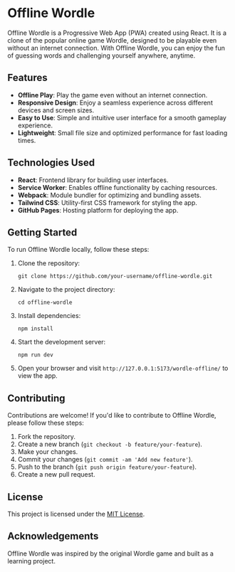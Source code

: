 # Offline Wordle

Offline Wordle is a Progressive Web App (PWA) created using React. It is a clone of the popular online game Wordle, designed to be playable even without an internet connection. With Offline Wordle, you can enjoy the fun of guessing words and challenging yourself anywhere, anytime.

## Features

- **Offline Play**: Play the game even without an internet connection.
- **Responsive Design**: Enjoy a seamless experience across different devices and screen sizes.
- **Easy to Use**: Simple and intuitive user interface for a smooth gameplay experience.
- **Lightweight**: Small file size and optimized performance for fast loading times.

## Technologies Used

- **React**: Frontend library for building user interfaces.
- **Service Worker**: Enables offline functionality by caching resources.
- **Webpack**: Module bundler for optimizing and bundling assets.
- **Tailwind CSS**: Utility-first CSS framework for styling the app.
- **GitHub Pages**: Hosting platform for deploying the app.

## Getting Started

To run Offline Wordle locally, follow these steps:

1. Clone the repository:

   ```
   git clone https://github.com/your-username/offline-wordle.git
   ```

2. Navigate to the project directory:

   ```
   cd offline-wordle
   ```

3. Install dependencies:

   ```
   npm install
   ```

4. Start the development server:

   ```
   npm run dev
   ```

5. Open your browser and visit `http://127.0.0.1:5173/wordle-offline/` to view the app.

## Contributing

Contributions are welcome! If you'd like to contribute to Offline Wordle, please follow these steps:

1. Fork the repository.
2. Create a new branch (`git checkout -b feature/your-feature`).
3. Make your changes.
4. Commit your changes (`git commit -am 'Add new feature'`).
5. Push to the branch (`git push origin feature/your-feature`).
6. Create a new pull request.

## License

This project is licensed under the [MIT License](LICENSE).

## Acknowledgements

Offline Wordle was inspired by the original Wordle game and built as a learning project.
